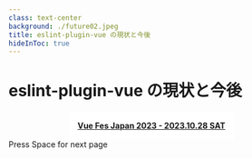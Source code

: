 ```yaml
---
class: text-center
background: ./future02.jpeg
title: eslint-plugin-vue の現状と今後
hideInToc: true
---
```


<h1 class="gradient">eslint-plugin-vue の現状と今後</h1>

<div class="event-name-wrapper">
  <div class="event-name">
    <a href="https://vuefes.jp/2023/" target="_blank" rel="noopener" class="gradient">Vue Fes Japan 2023 - 2023.10.28 SAT</a>
  </div>
</div>

<div class="pt-12">
  <span @click="$slidev.nav.next" class="px-2 py-1 rounded cursor-pointer" hover="bg-white bg-opacity-10">
    Press Space for next page <carbon:arrow-right class="inline"/>
  </span>
</div>

<div class="abs-br m-6 flex gap-2">
  <a href="https://github.com/ota-meshi/vue-fes-japan-2023-slide" target="_blank" alt="GitHub"
    class="text-xl icon-btn opacity-50 !border-none !hover:text-white">
    <carbon-logo-github />
  </a>
</div>

<!--
The last comment block of each slide will be treated as slide notes. It will be visible and editable in Presenter Mode along with the slide. [Read more in the docs](https://sli.dev/guide/syntax.html#notes)
-->

<style>
h1 {
  font-weight: 700;
}
.event-name-wrapper {
  display: flex;
  justify-content: center;
}
.event-name {
  width: fit-content;
  background-color: #fffd;
  padding: 16px;
  font-weight: 700;
}
.event-name:hover {
  width: fit-content;
  background-color: #fff;
  padding: 16px;
  font-weight: 700;
}
</style>
